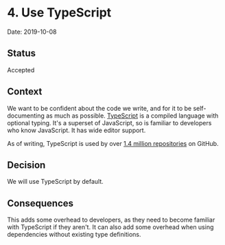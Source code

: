 # 4. Use TypeScript

Date: 2019-10-08

## Status

Accepted

## Context

We want to be confident about the code we write, and for it to be
self-documenting as much as possible.
[TypeScript](https://www.typescriptlang.org/) is a compiled language with
optional typing. It's a superset of JavaScript, so is familiar to developers who
know JavaScript. It has wide editor support.

As of writing, TypeScript is used by over
[1.4 million repositories](https://github.com/microsoft/TypeScript/network/dependents?package_id=UGFja2FnZS01MTE3ODUxNjg%3D)
on GitHub.

## Decision

We will use TypeScript by default.

## Consequences

This adds some overhead to developers, as they need to become familiar with
TypeScript if they aren't. It can also add some overhead when using dependencies
without existing type definitions.
